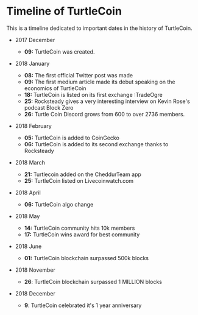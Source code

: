 # Timeline of TurtleCoin

This is a timeline dedicated to important dates in the history of TurtleCoin.

- 2017 December
     - **09:** TurtleCoin was created.

- 2018 January
     * **08:** The first official Twitter post was made
     * **09:** The first medium article made its debut speaking on the economics of TurtleCoin
     * **18:** TurtleCoin is listed on its first exchange :TradeOgre
     * **25:** Rocksteady gives a very interesting interview on Kevin Rose's podcast Block Zero
     * **26:** Turtle Coin Discord grows from 600 to over 2736 members.

- 2018 February
     * **05:** TurtleCoin is added to CoinGecko
     * **06:** TurtleCoin is added to its second exchange thanks to Rocksteady

- 2018 March
     * **21:** Turtlecoin added on the CheddurTeam app
     * **25:** TurtleCoin listed on Livecoinwatch.com

- 2018 April
     * **06:** TurtleCoin algo change

- 2018 May
     * **14:** TurtleCoin community hits 10k members
     * **17:** TurtleCoin wins award for best community

- 2018 June
     * **01:** TurtleCoin blockchain surpassed 500k blocks

- 2018 November
     * **26**: TurtleCoin blockchain surpassed 1 MILLION blocks

- 2018 December
     * **9**: TurtleCoin celebrated it's 1 year anniversary
